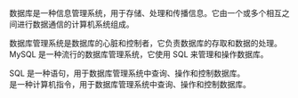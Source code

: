 数据库是一种信息管理系统，用于存储、处理和传播信息。它由一个或多个相互之间进行数据通信的计算机系统组成。

数据库管理系统是数据库的心脏和控制者，它负责数据库的存取和数据的处理。  
MySQL 是一种流行的数据库管理系统，它使用 SQL 来管理和操作数据库。

SQL 是一种语句，用于数据库管理系统中查询、操作和控制数据库。  
是一种计算机指令，用于数据库管理系统中查询、操作和控制数据库。


